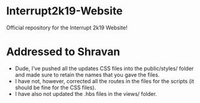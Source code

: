 # Interrupt2k19-Website
Official repository for the Interrupt 2k19 Website!

# Addressed to Shravan
* Dude, I've pushed all the updates CSS files into the public/styles/ folder and made sure to retain the names that you gave the files.
* I have not, however, corrected all the routes in the files for the scripts (it should be fine for the CSS files).
* I have also not updated the .hbs files in the views/ folder.
